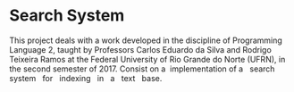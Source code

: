 # Search System

This   project   deals   with   a   work   developed   in   the   discipline   of   Programming Language   2,   taught   by   Professors   Carlos   Eduardo   da   Silva   and   Rodrigo   Teixeira Ramos   at   the   Federal   University   of   Rio   Grande   do   Norte   (UFRN),   in   the   second semester   of   2017. Consist on a ​ implementation of​ ​ a ​ ​ search ​ ​ system ​ ​ for ​ ​ indexing ​ ​ in ​ ​ a ​ ​ text ​ ​ base. 
